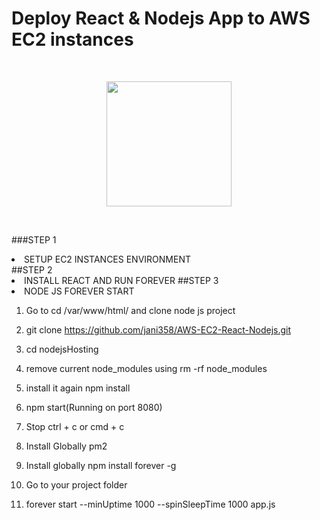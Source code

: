 # Deploy React & Nodejs App to AWS EC2 instances
<br>
<p align="center">
    <img width="200" src="https://myoctocat.com/assets/images/base-octocat.svg">
</p>
<br>

###STEP 1
<li>
SETUP EC2 INSTANCES ENVIRONMENT
<br>
##STEP 2 
<li>
INSTALL REACT AND RUN FOREVER   
##STEP 3
<li>
NODE JS FOREVER START

1. Go to cd /var/www/html/ and clone node js project

2. git clone https://github.com/jani358/AWS-EC2-React-Nodejs.git

3. cd nodejsHosting

4. remove current node_modules using rm -rf node_modules

5. install it again npm install

6. npm start(Running on port 8080)

7. Stop ctrl + c or cmd + c

8. Install Globally pm2

9. Install globally npm install forever -g

10. Go to your project folder

11. forever start --minUptime 1000 --spinSleepTime 1000 app.js
